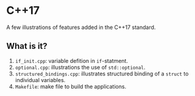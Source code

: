 # C++17
A few illustrations of features added in the C++17 standard.

## What is it?
1. `if_init.cpp`: variable defition in `if`-statment.
1. `optional.cpp`: illustrations the use of `std::optional`.
1. `structured_bindings.cpp`: illustrates structured binding of a
    `struct` to individual variables.
1. `Makefile`: make file to build the applications.
